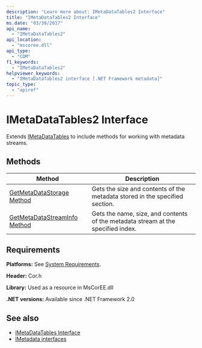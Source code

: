 ```yaml
---
description: "Learn more about: IMetaDataTables2 Interface"
title: "IMetaDataTables2 Interface"
ms.date: "03/30/2017"
api_name:
  - "IMetaDataTables2"
api_location:
  - "mscoree.dll"
api_type:
  - "COM"
f1_keywords:
  - "IMetaDataTables2"
helpviewer_keywords:
  - "IMetaDataTables2 interface [.NET Framework metadata]"
topic_type:
  - "apiref"
---
```

# IMetaDataTables2 Interface

Extends [IMetaDataTables](imetadatatables-interface.md) to include methods for working with metadata streams.

## Methods

|Method|Description|
|------------|-----------------|
|[GetMetaDataStorage Method](imetadatatables2-getmetadatastorage-method.md)|Gets the size and contents of the metadata stored in the specified section.|
|[GetMetaDataStreamInfo Method](imetadatatables2-getmetadatastreaminfo-method.md)|Gets the name, size, and contents of the metadata stream at the specified index.|

## Requirements

 **Platforms:** See [System Requirements](../../../framework/get-started/system-requirements.md).

 **Header:** Cor.h

 **Library:** Used as a resource in MsCorEE.dll

 **.NET versions:** Available since .NET Framework 2.0

## See also

- [IMetaDataTables Interface](imetadatatables-interface.md)
- [IMetadata interfaces](imetadata-interfaces.md)
